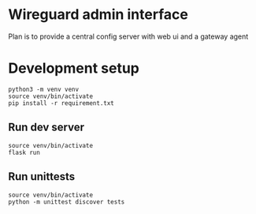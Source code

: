 # Wireguard admin interface

Plan is to provide a central config server with web ui and a gateway agent


# Development setup

    python3 -m venv venv
    source venv/bin/activate
    pip install -r requirement.txt

## Run dev server

    source venv/bin/activate
    flask run

## Run unittests

    source venv/bin/activate
    python -m unittest discover tests
